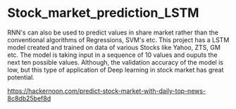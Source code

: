 # Stock_market_prediction_LSTM
RNN's can also be used to predict values in share market rather than the conventional algorithms of Regressions, SVM's etc.
This project has a LSTM model created and trained on data of various Stocks like Yahoo, ZTS, GM etc.
The model is taking input in a sequence of 10  values and ouputs the next ten possible values.
Although, the validation accuracy of the model is low, but this type of application of Deep learning in stock market has great potential.

https://hackernoon.com/predict-stock-market-with-daily-top-news-8c8db25bef8d
